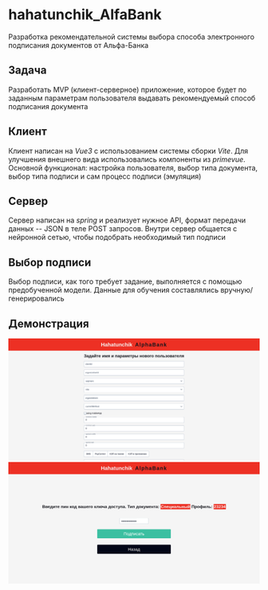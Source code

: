 # hahatunchik_AlfaBank

Разработка рекомендательной системы выбора способа электронного подписания документов от Альфа-Банка

## Задача
Разработать MVP (клиент-серверное) приложение, которое будет по заданным параметрам пользователя выдавать рекомендуемый способ подписания документа

## Клиент
Клиент написан на *Vue3* с использованием системы сборки *Vite*. Для улучшения внешнего вида использовались компоненты из *primevue*. Основной функционал: настройка пользователя, выбор типа документа, выбор типа подписи и сам процесс подписи (эмуляция)

## Сервер
Сервер написан на *spring* и реализует нужное API, формат передачи данных -- JSON в теле POST запросов. Внутри сервер общается с нейронной сетью, чтобы подобрать необходимый тип подписи

## Выбор подписи
Выбор подписи, как того требует задание, выполняется с помощью предобученной модели. Данные для обучения составлялись вручную/генерировались

## Демонстрация
![Выбор параметров](images/photo1.png)
![Сама подпись](images/photo2.png)
